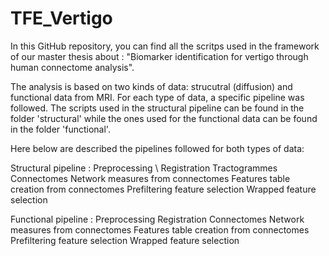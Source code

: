 # TFE_Vertigo

In this GitHub repository, you can find all the scritps used in the framework of our master thesis about : "Biomarker identification for vertigo through human connectome analysis".

The analysis is based on two kinds of data: strucutral (diffusion) and functional data from MRI.
For each type of data, a specific pipeline was followed. The scripts used in the structural pipeline can be found in the folder 'structural' while the ones used for the functional data can be found in the folder 'functional'.

Here below are described the pipelines followed for both types of data:

Structural pipeline :
  Preprocessing \\
  Registration
  Tractogrammes
  Connectomes
  Network measures from connectomes
  Features table creation from connectomes
  Prefiltering feature selection
  Wrapped feature selection
  
Functional pipeline :
  Preprocessing
  Registration
  Connectomes
  Network measures from connectomes
  Features table creation from connectomes
  Prefiltering feature selection
  Wrapped feature selection
